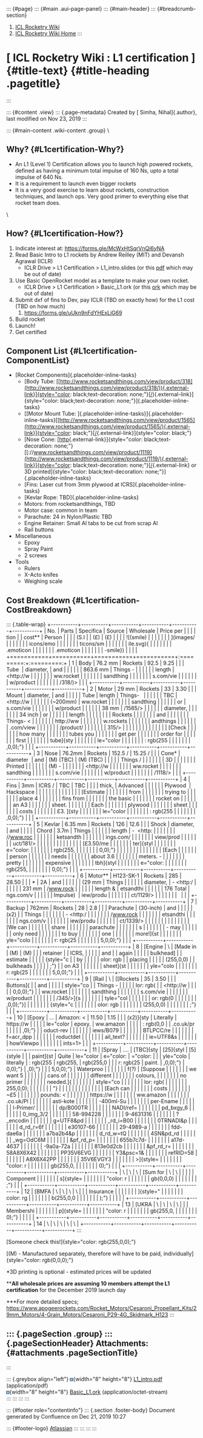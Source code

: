::: {#page}
::: {#main .aui-page-panel}
::: {#main-header}
::: {#breadcrumb-section}
1.  [ICL Rocketry Wiki](index.html)
2.  [ICL Rocketry Wiki Home](ICL-Rocketry-Wiki-Home_142270843.html)
:::

[ ICL Rocketry Wiki : L1 certification ]{#title-text} {#title-heading .pagetitle}
=====================================================
:::

::: {#content .view}
::: {.page-metadata}
Created by [ Simha, Nihal]{.author}, last modified on Nov 23, 2019
:::

::: {#main-content .wiki-content .group}
\

Why? {#L1certification-Why?}
----

-   An L1 (Level 1) Certification allows you to launch high powered
    rockets, defined as having a minimum total impulse of 160 Ns, upto a
    total impulse of 640 Ns.
-   It is a requirement to launch even bigger rockets
-   It is a very good exercise to learn about rockets, construction
    techniques, and launch ops. Very good primer to everything else that
    rocket team does.

\

How? {#L1certification-How?}
----

1.  Indicate interest at: <https://forms.gle/McWxHtSqrVnQi6yNA>
2.  Read Basic Intro to L1 rockets by Andrew Reilley (MIT) and Devansh
    Agrawal (ICLR) 
    -   ICLR Drive \> L1 Certification \> L1\_intro.slides (or this
        [pdf](attachments/142271861/142271868.pdf) which may be out of
        date)
3.  Use Basic OpenRocket model as a template to make your own rocket.
    -   ICLR Drive \> L1 Certification \> Basic\_L1.ork (or this
        [ork](attachments/142271861/142271869.ork) which may be out of
        date)
4.  Submit dxf of fins to Dev, pay ICLR (TBD on exactly how) for the L1
    cost (TBD on how much)
    1.  <https://forms.gle/uUkn9nFdYHExLiG69>
5.  Build rocket
6.  Launch!
7.  Get certified

Component List {#L1certification-ComponentList}
--------------

-   [Rocket Components]{.placeholder-inline-tasks}
    -   [Body
        Tube: [[http://www.rocketsandthings.com/view/product/318](http://www.rocketsandthings.com/view/product/318/)){.external-link}]{style="color: black;text-decoration: none;"}[[/](http://www.rocketsandthings.com/view/product/318/)){.external-link}]{style="color: black;text-decoration: none;"}]{.placeholder-inline-tasks}
    -   [[Motor Mount
        Tube: ]{.placeholder-inline-tasks}]{.placeholder-inline-tasks}[[http://www.rocketsandthings.com/view/product/1565](http://www.rocketsandthings.com/view/product/1565/){.external-link}]{style="color: black;"}[[/](http://www.rocketsandthings.com/view/product/1565/){.external-link}]{style="color: black;"}
    -   [Nose
        Cone: [[http](http://www.rocketsandthings.com/view/product/1119/){.external-link}]{style="color: black;text-decoration: none;"}[[://www.rocketsandthings.com/view/product/1119](http://www.rocketsandthings.com/view/product/1119/){.external-link}]{style="color: black;text-decoration: none;"}[[/](http://www.rocketsandthings.com/view/product/1119/){.external-link} or
        3D
        printed]{style="color: black;text-decoration: none;"}]{.placeholder-inline-tasks}
    -   [Fins: Laser cut from 3mm plywood at
        ICRS]{.placeholder-inline-tasks}
    -   [Kevlar Rope: TBD]{.placeholder-inline-tasks}
    -   Motors: from rocketsandthings, TBD
    -   Motor case: common in team
    -   Parachute: 24 in Nylon/Plastic TBD
    -   Engine Retainer: Small Al tabs to be cut from scrap Al
    -   Rail buttons
-   Miscellaneous
    -   Epoxy
    -   Spray Paint
    -   2 screws
-   Tools
    -   Rulers
    -   X-Acto knifes
    -   Weighing scale

Cost Breakdown {#L1certification-CostBreakdown}
--------------

::: {.table-wrap}
+-----------+-----------+-----------+-----------+-----------+-----------+
| No.       | Parts     | Specifica | Source    | Wholesale | Price per |
|           |           | tion      |           | cost\*\*  | Person    |
|           |           | (S.I      |           | (£)       | (£)       |
|           |           | ![(smile) |           |           |           |
|           |           | ](images/ |           |           |           |
|           |           | icons/emo |           |           |           |
|           |           | ticons/sm |           |           |           |
|           |           | ile.svg){ |           |           |           |
|           |           | .emoticon |           |           |           |
|           |           | .emoticon |           |           |           |
|           |           | -smile})  |           |           |           |
+===========+===========+===========+===========+:=========:+:=========:+
| 1         | Body      | 76.2 mm   | Rockets   | 92.5      | 9.25      |
|           | Tube      | diameter, | and       |           |           |
|           |           | 863.6 mm  | Things -  |           |           |
|           |           | length    | <http://w |           |           |
|           |           |           | ww.rocket |           |           |
|           |           |           | sandthing |           |           |
|           |           |           | s.com/vie |           |           |
|           |           |           | w/product |           |           |
|           |           |           | /318/)>   |           |           |
+-----------+-----------+-----------+-----------+-----------+-----------+
| 2         | Motor     | 29 mm     | Rockets   | 33        | 3.30      |
|           | Mount     | diameter, | and       |           |           |
|           | Tube      | length    | Things-   |           |           |
|           |           | TBC       | <http://w |           |           |
|           |           | (\~200mm) | ww.rocket |           |           |
|           |           |           | sandthing |           |           |
|           |           | or        | s.com/vie |           |           |
|           |           |           | w/product |           |           |
|           |           | 38 mm     | /1565/>   |           |           |
|           |           | diameter, |           |           |           |
|           |           | 34 inch   | or        |           |           |
|           |           | length    |           |           |           |
|           |           |           | Rockets   |           |           |
|           |           |           | and       |           |           |
|           |           |           | Things- < |           |           |
|           |           |           | http://ww |           |           |
|           |           |           | w.rockets |           |           |
|           |           |           | andthings |           |           |
|           |           |           | .com/view |           |           |
|           |           |           | /product/ |           |           |
|           |           |           | 315/>     |           |           |
|           |           |           |           |           |           |
|           |           |           | [Check    |           |           |
|           |           |           | how many  |           |           |
|           |           |           | tubes you |           |           |
|           |           |           | get per   |           |           |
|           |           |           | order for |           |           |
|           |           |           | first     |           |           |
|           |           |           | tube]{sty |           |           |
|           |           |           | le="color |           |           |
|           |           |           | : rgb(255 |           |           |
|           |           |           | ,0,0);"}  |           |           |
+-----------+-----------+-----------+-----------+-----------+-----------+
| 3         | Nose      | 76.2mm    | Rockets   | 152.5 /   | 15.25 /   |
|           | Cone\*    | diameter  | and       | (M) (TBC) | (M) (TBC) |
|           |           |           | Things /  |           |           |
|           |           |           | 3D        |           |           |
|           |           |           | Printed   |           |           |
|           |           |           | (M) -     |           |           |
|           |           |           | <http://w |           |           |
|           |           |           | ww.rocket |           |           |
|           |           |           | sandthing |           |           |
|           |           |           | s.com/vie |           |           |
|           |           |           | w/product |           |           |
|           |           |           | /1118/>   |           |           |
+-----------+-----------+-----------+-----------+-----------+-----------+
| 4         | Fins      | 3mm       | ICRS /    | TBC       | TBC       |
|           |           | thick,    | Advanced  |           |           |
|           |           | Plywood   | Hackspace |           |           |
|           |           |           |           |           |           |
|           |           |           | [Estimate |           |           |
|           |           |           | from      |           |           |
|           |           |           | trying to |           |           |
|           |           |           | place 4   |           |           |
|           |           |           | fins from |           |           |
|           |           |           | the basic |           |           |
|           |           |           | rocket on |           |           |
|           |           |           | an A3     |           |           |
|           |           |           | sheet.    |           |           |
|           |           |           | Each      |           |           |
|           |           |           | plywood   |           |           |
|           |           |           | sheet     |           |           |
|           |           |           | costs     |           |           |
|           |           |           | £3. ]{sty |           |           |
|           |           |           | le="color |           |           |
|           |           |           | : rgb(255 |           |           |
|           |           |           | ,0,0);"}  |           |           |
+-----------+-----------+-----------+-----------+-----------+-----------+
| 5         | Kevlar    | 6.35 mm   | Rockets   | 126       | 12.6      |
|           | Shock     | diameter, | and       |           |           |
|           | Chord     | 3.7m      | Things    |           |           |
|           |           | length    | -  <http: |           |           |
|           |           |           | //www.roc |           |           |
|           |           |           | ketsandth |           |           |
|           |           |           | ings.com/ |           |           |
|           |           |           | view/prod |           |           |
|           |           |           | uct/181/> |           |           |
|           |           |           |           |           |           |
|           |           |           | [£3.50/me |           |           |
|           |           |           | ter]{styl |           |           |
|           |           |           | e="color: |           |           |
|           |           |           |  rgb(255, |           |           |
|           |           |           | 0,0);"}   |           |           |
|           |           |           |           |           |           |
|           |           |           | [Each     |           |           |
|           |           |           | person    |           |           |
|           |           |           | needs     |           |           |
|           |           |           | about 3.6 |           |           |
|           |           |           | meters. - |           |           |
|           |           |           | pretty    |           |           |
|           |           |           | expensive |           |           |
|           |           |           | tbh]{styl |           |           |
|           |           |           | e="color: |           |           |
|           |           |           |  rgb(255, |           |           |
|           |           |           | 0,0);"}   |           |           |
+-----------+-----------+-----------+-----------+-----------+-----------+
| 6         | Motor\*\* | H123-SK-1 | Rockets   | 285       | 28.50     |
|           | \*        | 2A        | and       |           |           |
|           |           | (29 mm    | Things    |           |           |
|           |           | diameter, | - <http:/ |           |           |
|           |           | 231 mm    | /www.rock |           |           |
|           |           | length &  | etsandthi |           |           |
|           |           | 176 Total | ngs.com/v |           |           |
|           |           | Impulse)  | iew/produ |           |           |
|           |           |           | ct/1129/> |           |           |
|           |           |           |           |           |           |
+-----------+-----------+-----------+-----------+-----------+-----------+
| 7         | Backup    | 762mm     | Rockets   | 28        | 2.8       |
|           | Parachute | (30-inch) | and       |           |           |
|           | (x2)      |           | Things    |           |           |
|           |           |           | - <http:/ |           |           |
|           |           |           | /www.rock |           |           |
|           |           |           | etsandthi |           |           |
|           |           |           | ngs.com/v |           |           |
|           |           |           | iew/produ |           |           |
|           |           |           | ct/1339/> |           |           |
|           |           |           |           |           |           |
|           |           |           | [We can   |           |           |
|           |           |           | share     |           |           |
|           |           |           | parachute |           |           |
|           |           |           | s         |           |           |
|           |           |           | - may     |           |           |
|           |           |           | only need |           |           |
|           |           |           | to buy    |           |           |
|           |           |           | one       |           |           |
|           |           |           | more!]{st |           |           |
|           |           |           | yle="colo |           |           |
|           |           |           | r: rgb(25 |           |           |
|           |           |           | 5,0,0);"} |           |           |
+-----------+-----------+-----------+-----------+-----------+-----------+
| 8         | [Engine   | \         | [Made in  | (M)       | (M)       |
|           | retainer  |           | ICRS,     |           |           |
|           | and       |           | again     |           |           |
|           | bulkhead] |           | estimate  |           |           |
|           | {style="c |           | by        |           |           |
|           | olor: rgb |           | placing   |           |           |
|           | (255,0,0) |           | bulkheads |           |           |
|           | ;"}       |           | on A3     |           |           |
|           |           |           | sheet]{st |           |           |
|           |           |           | yle="colo |           |           |
|           |           |           | r: rgb(25 |           |           |
|           |           |           | 5,0,0);"} |           |           |
+-----------+-----------+-----------+-----------+-----------+-----------+
| 9         | [Rail     | \         | [[Rockets | 35        | 3.50      |
|           | Buttons]{ |           | and       |           |           |
|           | style="co |           | Things -  |           |           |
|           | lor: rgb( |           | <http://w |           |           |
|           | 0,0,0);"} |           | ww.rocket |           |           |
|           |           |           | sandthing |           |           |
|           |           |           | s.com/vie |           |           |
|           |           |           | w/product |           |           |
|           |           |           | /345/>]{s |           |           |
|           |           |           | tyle="col |           |           |
|           |           |           | or: rgb(0 |           |           |
|           |           |           | ,0,0);"}] |           |           |
|           |           |           | {style="c |           |           |
|           |           |           | olor: rgb |           |           |
|           |           |           | (255,0,0) |           |           |
|           |           |           | ;"}       |           |           |
+-----------+-----------+-----------+-----------+-----------+-----------+
| 10        | [Epoxy    | \...      | Amazon: < | 11.50     | 1.15      |
|           | (x2)]{sty | Literally | https://w |           |           |
|           | le="color | epoxy.    | ww.amazon |           |           |
|           | : rgb(0,0 |           | .co.uk/pr |           |           |
|           | ,0);"}    |           | oduct-rev |           |           |
|           |           |           | iews/B079 |           |           |
|           |           |           | BTLPCC/re |           |           |
|           |           |           | f=acr_dpp |           |           |
|           |           |           | roductdet |           |           |
|           |           |           | ail_text? |           |           |
|           |           |           | ie=UTF8&s |           |           |
|           |           |           | howViewpo |           |           |
|           |           |           | ints=1>   |           |           |
+-----------+-----------+-----------+-----------+-----------+-----------+
| 11        | [Spray    | \....     | [TBC]{sty | [25]{styl | [5]{style |
|           | paint]{st | Quite     | le="color | e="color: | ="color:  |
|           | yle="colo | literally | : rgb(255 |  rgb(255, | rgb(255,0 |
|           | r: rgb(25 | paint.    | ,0,0);"}  | 0,0);"}   | ,0);"}    |
|           | 5,0,0);"} | Waterproo |           |           |           |
|           |           | f(?)      | [Suppose  |           |           |
|           |           |           | we want 5 |           |           |
|           |           |           | cans of   |           |           |
|           |           |           | different |           |           |
|           |           |           | colours,  |           |           |
|           |           |           | no primer |           |           |
|           |           |           | needed.]{ |           |           |
|           |           |           | style="co |           |           |
|           |           |           | lor: rgb( |           |           |
|           |           |           | 255,0,0); |           |           |
|           |           |           | "}        |           |           |
|           |           |           |           |           |           |
|           |           |           | [Each can |           |           |
|           |           |           | costs     |           |           |
|           |           |           | \~£5      |           |           |
|           |           |           | pounds: < |           |           |
|           |           |           | https://w |           |           |
|           |           |           | ww.amazon |           |           |
|           |           |           | .co.uk/Pl |           |           |
|           |           |           | asti-kote |           |           |
|           |           |           | -400ml-Su |           |           |
|           |           |           | per-Ename |           |           |
|           |           |           | l-Primer/ |           |           |
|           |           |           | dp/B000TR |           |           |
|           |           |           | NADI/ref= |           |           |
|           |           |           | pd_bxgy_6 |           |           |
|           |           |           | 0_img_3/2 |           |           |
|           |           |           | 58-994228 |           |           |
|           |           |           | 9-4631316 |           |           |
|           |           |           | ?_encodin |           |           |
|           |           |           | g=UTF8&pd |           |           |
|           |           |           | _rd_i=B00 |           |           |
|           |           |           | 0TRNADI&p |           |           |
|           |           |           | d_rd_r=6f |           |           |
|           |           |           | e30107-66 |           |           |
|           |           |           | 29-4989-a |           |           |
|           |           |           | fdd-dae6a |           |           |
|           |           |           | a7ba2b4&p |           |           |
|           |           |           | d_rd_w=tQ |           |           |
|           |           |           | 4SN&pd_rd |           |           |
|           |           |           | _wg=OdC6M |           |           |
|           |           |           | &pf_rd_p= |           |           |
|           |           |           | 655b7c7d- |           |           |
|           |           |           | a17d-4637 |           |           |
|           |           |           | -9a0a-72a |           |           |
|           |           |           | 813e0d2cb |           |           |
|           |           |           | &pf_rd_r= |           |           |
|           |           |           | 58A8X6X42 |           |           |
|           |           |           | PP35V6EVG |           |           |
|           |           |           | Y3&psc=1& |           |           |
|           |           |           | refRID=58 |           |           |
|           |           |           | A8X6X42PP |           |           |
|           |           |           | 35V6EVGY3 |           |           |
|           |           |           | >]{style= |           |           |
|           |           |           | "color: r |           |           |
|           |           |           | gb(255,0, |           |           |
|           |           |           | 0);"}     |           |           |
+-----------+-----------+-----------+-----------+-----------+-----------+
| \         | \         | \         | [Sum for  | \         | \         |
|           |           |           | Component |           |           |
|           |           |           | s]{style= |           |           |
|           |           |           | "color: r |           |           |
|           |           |           | gb(0,0,0) |           |           |
|           |           |           | ;"}       |           |           |
+-----------+-----------+-----------+-----------+-----------+-----------+
| 12        | [BMFA     | \         | \         | \         | \         |
|           | Insurance |           |           |           |           |
|           | ]{style=" |           |           |           |           |
|           | color: rg |           |           |           |           |
|           | b(255,0,0 |           |           |           |           |
|           | );"}      |           |           |           |           |
+-----------+-----------+-----------+-----------+-----------+-----------+
| 13        | [UKRA     | \         | \         | \         | \         |
|           | Membershi |           |           |           |           |
|           | p]{style= |           |           |           |           |
|           | "color: r |           |           |           |           |
|           | gb(255,0, |           |           |           |           |
|           | 0);"}     |           |           |           |           |
+-----------+-----------+-----------+-----------+-----------+-----------+
| 14        | \         | \         | \         | \         | \         |
+-----------+-----------+-----------+-----------+-----------+-----------+
:::

[Someone check this!]{style="color: rgb(255,0,0);"}

[(M) - Manufactured separately, therefore will have to be paid,
individually]{style="color: rgb(0,0,0);"}

\*3D printing is optional - estimated prices will be updated

\*\***All wholesale prices are assuming 10 members attempt the L1
certification** for the December 2019 launch day

\*\*\*For more detailed specs;
<https://www.apogeerockets.com/Rocket_Motors/Cesaroni_Propellant_Kits/29mm_Motors/4-Grain_Motors/Cesaroni_P29-4G_Skidmark_H123>
:::

::: {.pageSection .group}
::: {.pageSectionHeader}
Attachments: {#attachments .pageSectionTitle}
------------
:::

::: {.greybox align="left"}
![](images/icons/bullet_blue.gif){width="8" height="8"}
[L1\_intro.pdf](attachments/142271861/142271868.pdf) (application/pdf)\
![](images/icons/bullet_blue.gif){width="8" height="8"}
[Basic\_L1.ork](attachments/142271861/142271869.ork)
(application/octet-stream)\
:::
:::
:::
:::

::: {#footer role="contentinfo"}
::: {.section .footer-body}
Document generated by Confluence on Dec 21, 2019 10:27

::: {#footer-logo}
[Atlassian](http://www.atlassian.com/)
:::
:::
:::
:::
